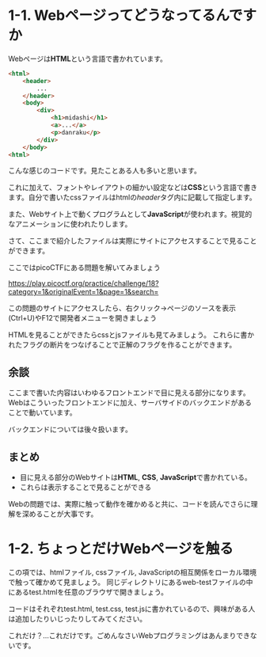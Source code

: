 # 1-1. Webページってどうなってるんですか
Webページは**HTML**という言語で書かれています。
```html
<html>
    <header>
        ...
    </header>
    <body>
        <div>
            <h1>midashi</h1>
            <a>...</a>
            <p>danraku</p>
        </div>
    </body>
<html>
```
こんな感じのコードです。見たことある人も多いと思います。

これに加えて、フォントやレイアウトの細かい設定などは**CSS**という言語で書きます。自分で書いたcssファイルはhtmlの*header*タグ内に記載して指定します。

また、Webサイト上で動くプログラムとして**JavaScript**が使われます。視覚的なアニメーションに使われたりします。

さて、ここまで紹介したファイルは実際にサイトにアクセスすることで見ることができます。

ここではpicoCTFにある問題を解いてみましょう

https://play.picoctf.org/practice/challenge/18?category=1&originalEvent=1&page=1&search=

この問題のサイトにアクセスしたら、右クリック→ページのソースを表示(Ctrl+U)やF12で開発者メニューを開きましょう

HTMLを見ることができたらcssとjsファイルも見てみましょう。
これらに書かれたフラグの断片をつなげることで正解のフラグを作ることができます。

## 余談
ここまで書いた内容はいわゆるフロントエンドで目に見える部分になります。Webはこういったフロントエンドに加え、サーバサイドのバックエンドがあることで動いています。

バックエンドについては後々扱います。

## まとめ
- 目に見える部分のWebサイトは**HTML**, **CSS**, **JavaScript**で書かれている。
- これらは表示することで見ることができる

Webの問題では、実際に触って動作を確かめると共に、コードを読んでさらに理解を深めることが大事です。

# 1-2. ちょっとだけWebページを触る
この項では、htmlファイル, cssファイル, JavaScriptの相互関係をローカル環境で触って確かめて見ましょう。
同じディレクトリにあるweb-testファイルの中にあるtest.htmlを任意のブラウザで開きましょう。

コードはそれぞれtest.html, test.css, test.jsに書かれているので、興味がある人は追加したりいじったりしてみてください。

これだけ？...これだけです。ごめんなさいWebプログラミングはあんまりできないです。